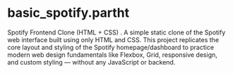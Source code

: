 # basic_spotify.partht
 Spotify Frontend Clone (HTML + CSS) . A simple static clone of the Spotify web interface built using only HTML and CSS. This project replicates the core layout and styling of the Spotify homepage/dashboard to practice modern web design fundamentals like Flexbox, Grid, responsive design, and custom styling — without any JavaScript or backend.
